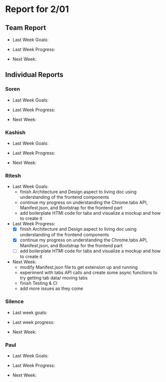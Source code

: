 # Report for 2/01

## Team Report

- Last Week Goals:

- Last Week Progress:

- Next Week:

## Individual Reports

### Soren

- Last Week Goals:

- Last Week Progress:

- Next Week:

### Kashish
- Last Week Goals:

- Last Week Progress:

- Next Week:

### Ritesh
- Last Week Goals:
  - finish Architecture and Design aspect to living doc using understanding of the frontend components
  - continue my progress on understanding the Chrome.tabs API, Manifest.json, and Bootstrap for the frontend part
  - add boilerplate HTMl code for tabs and visualize a mockup and how to create it
- Last Week Progress: 
  - [x] finish Architecture and Design aspect to living doc using understanding of the frontend components
  - [x] continue my progress on understanding the Chrome.tabs API, Manifest.json, and Bootstrap for the frontend part
  - [ ] add boilerplate HTMl code for tabs and visualize a mockup and how to create it 
- Next Week:
  - modify Manifest.json file to get extension up and running
  - experiment with tabs API calls and create some async functions to try getting tab data/ moving tabs
  - finish Testing & CI
  - add more issues as they come

### Silence
- Last week goals: 

- Last week progress:

- Next Week:

### Paul
- Last Week Goals:

- Last Week Progress:

- Next Week:
